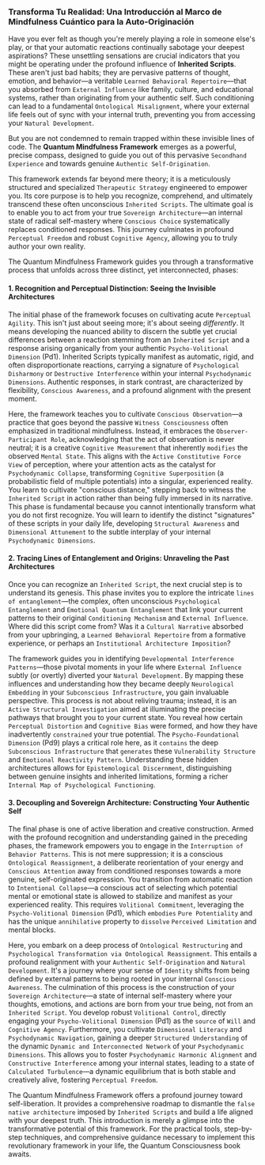 ### Transforma Tu Realidad: Una Introducción al Marco de Mindfulness Cuántico para la Auto-Originación

Have you ever felt as though you're merely playing a role in someone else's play, or that your automatic reactions continually sabotage your deepest aspirations? These unsettling sensations are crucial indicators that you might be operating under the profound influence of **Inherited Scripts**. These aren't just bad habits; they are pervasive patterns of thought, emotion, and behavior—a veritable `Learned Behavioral Repertoire`—that you absorbed from `External Influence` like family, culture, and educational systems, rather than originating from your authentic self. Such conditioning can lead to a fundamental `Ontological Misalignment`, where your external life feels out of sync with your internal truth, preventing you from accessing your `Natural Development`.

But you are not condemned to remain trapped within these invisible lines of code. The **Quantum Mindfulness Framework** emerges as a powerful, precise compass, designed to guide you out of this pervasive `Secondhand Experience` and towards genuine `Authentic Self-Origination`.

This framework extends far beyond mere theory; it is a meticulously structured and specialized `Therapeutic Strategy` engineered to empower you. Its core purpose is to help you recognize, comprehend, and ultimately transcend these often unconscious `Inherited Scripts`. The ultimate goal is to enable you to act from your true `Sovereign Architecture`—an internal state of radical self-mastery where `Conscious Choice` systematically replaces conditioned responses. This journey culminates in profound `Perceptual Freedom` and robust `Cognitive Agency`, allowing you to truly author your own reality.

The Quantum Mindfulness Framework guides you through a transformative process that unfolds across three distinct, yet interconnected, phases:

#### 1. Recognition and Perceptual Distinction: Seeing the Invisible Architectures

The initial phase of the framework focuses on cultivating acute `Perceptual Agility`. This isn't just about seeing more; it's about seeing *differently*. It means developing the nuanced ability to discern the subtle yet crucial differences between a reaction stemming from an `Inherited Script` and a response arising organically from your authentic `Psycho-Volitional Dimension` (Pd1). Inherited Scripts typically manifest as automatic, rigid, and often disproportionate reactions, carrying a signature of `Psychological Disharmony` or `Destructive Interference` within your internal `Psychodynamic Dimensions`. Authentic responses, in stark contrast, are characterized by flexibility, `Conscious Awareness`, and a profound alignment with the present moment.

Here, the framework teaches you to cultivate `Conscious Observation`—a practice that goes beyond the passive `Witness Consciousness` often emphasized in traditional mindfulness. Instead, it embraces the `Observer-Participant Role`, acknowledging that the act of observation is never neutral; it is a creative `Cognitive Measurement` that inherently `modifies` the observed `Mental State`. This aligns with the `Active Constitutive Force View` of perception, where your attention acts as the catalyst for `Psychodynamic Collapse`, transforming `Cognitive Superposition` (a probabilistic field of multiple potentials) into a singular, experienced reality. You learn to cultivate "conscious distance," stepping back to witness the `Inherited Script` in action rather than being fully immersed in its narrative. This phase is fundamental because you cannot intentionally transform what you do not first recognize. You will learn to identify the distinct "signatures" of these scripts in your daily life, developing `Structural Awareness` and `Dimensional Attunement` to the subtle interplay of your internal `Psychodynamic Dimensions`.

#### 2. Tracing Lines of Entanglement and Origins: Unraveling the Past Architectures

Once you can recognize an `Inherited Script`, the next crucial step is to understand its genesis. This phase invites you to explore the intricate `lines of entanglement`—the complex, often unconscious `Psychological Entanglement` and `Emotional Quantum Entanglement` that link your current patterns to their original `Conditioning Mechanism` and `External Influence`. Where did this script come from? Was it a `Cultural Narrative` absorbed from your upbringing, a `Learned Behavioral Repertoire` from a formative experience, or perhaps an `Institutional Architecture Imposition`?

The framework guides you in identifying `Developmental Interference Patterns`—those pivotal moments in your life where `External Influence` subtly (or overtly) diverted your `Natural Development`. By mapping these influences and understanding how they became deeply `Neurological Embedding` in your `Subconscious Infrastructure`, you gain invaluable perspective. This process is not about reliving trauma; instead, it is an `Active Structural Investigation` aimed at illuminating the precise pathways that brought you to your current state. You reveal how certain `Perceptual Distortion` and `Cognitive Bias` were formed, and how they have inadvertently `constrained` your true potential. The `Psycho-Foundational Dimension` (Pd9) plays a critical role here, as it `contains` the deep `Subconscious Infrastructure` that `generates` these `Vulnerability Structure` and `Emotional Reactivity Pattern`. Understanding these hidden architectures allows for `Epistemological Discernment`, distinguishing between genuine insights and inherited limitations, forming a richer `Internal Map of Psychological Functioning`.

#### 3. Decoupling and Sovereign Architecture: Constructing Your Authentic Self

The final phase is one of active liberation and creative construction. Armed with the profound recognition and understanding gained in the preceding phases, the framework empowers you to engage in the `Interruption of Behavior Patterns`. This is not mere suppression; it is a conscious `Ontological Reassignment`, a deliberate reorientation of your energy and `Conscious Attention` away from conditioned responses towards a more genuine, self-originated expression. You transition from automatic reaction to `Intentional Collapse`—a conscious act of selecting which potential mental or emotional state is allowed to stabilize and manifest as your experienced reality. This requires `Volitional Commitment`, leveraging the `Psycho-Volitional Dimension` (Pd1), which `embodies` `Pure Potentiality` and has the unique `annihilative` property to `dissolve` `Perceived Limitation` and mental blocks.

Here, you embark on a deep process of `Ontological Restructuring` and `Psychological Transformation via Ontological Reassignment`. This entails a profound realignment with your `Authentic Self-Origination` and `Natural Development`. It's a journey where your sense of `Identity` shifts from being defined by external patterns to being rooted in your internal `Conscious Awareness`. The culmination of this process is the construction of your `Sovereign Architecture`—a state of internal self-mastery where your thoughts, emotions, and actions are born from your true being, not from an `Inherited Script`. You develop robust `Volitional Control`, directly engaging your `Psycho-Volitional Dimension` (Pd1) as the `source` of `Will` and `Cognitive Agency`. Furthermore, you cultivate `Dimensional Literacy` and `Psychodynamic Navigation`, gaining a deeper `Structured Understanding` of the dynamic `Dynamic and Interconnected Network` of your `Psychodynamic Dimensions`. This allows you to foster `Psychodynamic Harmonic Alignment` and `Constructive Interference` among your internal states, leading to a state of `Calculated Turbulence`—a dynamic equilibrium that is both stable and creatively alive, fostering `Perceptual Freedom`.

The Quantum Mindfulness Framework offers a profound journey toward self-liberation. It provides a comprehensive roadmap to dismantle the `false native architecture` imposed by `Inherited Scripts` and build a life aligned with your deepest truth. This introduction is merely a glimpse into the transformative potential of this framework. For the practical tools, step-by-step techniques, and comprehensive guidance necessary to implement this revolutionary framework in your life, the Quantum Consciousness book awaits.